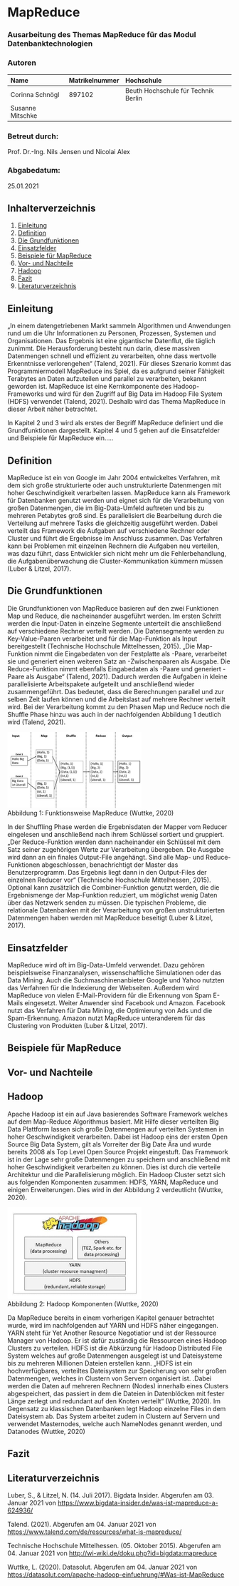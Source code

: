 # MapReduce

### Ausarbeitung des Themas MapReduce für das Modul Datenbanktechnologien

### Autoren

| Name               | Matrikelnummer | Hochschule |
| :----------------- | :------------- | :--------- |
| Corinna Schnögl     | 897102 | Beuth Hochschule für Technik Berlin  |
| Susanne Mitschke |         |   |

### Betreut durch:

Prof. Dr.-Ing. Nils Jensen und Nicolai Alex

### Abgabedatum:

25.01.2021


## Inhalterverzeichnis
1. [Einleitung](#einleitung)
2. [Definition](#definition)
3. [Die Grundfunktionen](#die-Grundfunktionen)
4. [Einsatzfelder](#einsatzfelder)
5. [Beispiele für MapReduce](#beispiele-für-MapReduce)
6. [Vor- und Nachteile](#vor-und-Nachteile)
7. [Hadoop](#hadoop)
8. [Fazit](#fazit)
9. [Literaturverzeichnis](#literaturverzeichnis)


## Einleitung

„In einem datengetriebenen Markt sammeln Algorithmen und Anwendungen rund um die Uhr Informationen zu Personen, Prozessen, Systemen und Organisationen. Das Ergebnis ist eine gigantische Datenflut, die täglich zunimmt. Die Herausforderung besteht nun darin, diese massiven Datenmengen schnell und effizient zu verarbeiten, ohne dass wertvolle Erkenntnisse verlorengehen“ (Talend, 2021).
Für dieses Szenario kommt das Programmiermodell MapReduce ins Spiel, da es aufgrund seiner Fähigkeit Terabytes an Daten aufzuteilen und parallel zu verarbeiten, bekannt geworden ist. MapReduce ist eine Kernkomponente des Hadoop-Frameworks und wird für den Zugriff auf Big Data im Hadoop File System (HDFS) verwendet (Talend, 2021). Deshalb wird das Thema MapReduce in dieser Arbeit näher betrachtet.

In Kapitel 2 und 3 wird als erstes der Begriff MapReduce definiert und die Grundfunktionen dargestellt. Kapitel 4 und 5 gehen auf die Einsatzfelder und Beispiele für MapReduce ein…..


## Definition

MapReduce ist ein von Google im Jahr 2004 entwickeltes Verfahren, mit dem sich große strukturierte oder auch unstrukturierte Datenmengen mit hoher Geschwindigkeit verarbeiten lassen. MapReduce kann als Framework für Datenbanken genutzt werden und eignet sich für die Verarbeitung von großen Datenmengen, die im Big-Data-Umfeld auftreten und bis zu mehreren Petabytes groß sind. Es parallelisiert die Bearbeitung durch die Verteilung auf mehrere Tasks die gleichzeitig ausgeführt werden. Dabei verteilt das Framework die Aufgaben auf verschiedene Rechner oder Cluster und führt die Ergebnisse im Anschluss zusammen. Das Verfahren kann bei Problemen mit einzelnen Rechnern die Aufgaben neu verteilen, was dazu führt, dass Entwickler sich nicht mehr um die Fehlerbehandlung, die Aufgabenüberwachung die Cluster-Kommunikation kümmern müssen (Luber & Litzel, 2017).



## Die Grundfunktionen

Die Grundfunktionen von MapReduce basieren auf den zwei Funktionen Map und Reduce, die nacheinander ausgeführt werden. Im ersten Schritt werden die Input-Daten in einzelne Segmente unterteilt die anschließend auf verschiedene Rechner verteilt werden. Die Datensegmente werden zu Key-Value-Paaren verarbeitet und für die Map-Funktion als Input bereitgestellt (Technische Hochschule Mittelhessen, 2015). „Die Map-Funktion nimmt die Eingabedaten von der Festplatte als -Paare, verarbeitet sie und generiert einen weiteren Satz an -Zwischenpaaren als Ausgabe. Die Reduce-Funktion nimmt ebenfalls Eingabedaten als -Paare und generiert -Paare als Ausgabe“ (Talend, 2021). Dadurch werden die Aufgaben in kleine parallelisierte Arbeitspakete aufgeteilt und anschließend wieder zusammengeführt. Das bedeutet, dass die Berechnungen parallel und zur selben Zeit laufen können und die Arbeitslast auf mehrere Rechner verteilt wird. Bei der Verarbeitung kommt zu den Phasen Map und Reduce noch die Shuffle Phase hinzu was auch in der nachfolgenden Abbildung 1 deutlich wird (Talend, 2021).

<p align="left"><img src="images/Abbildung1_Funktionsweise_MapReduce.jpg" title="Funktionsweise_MapReduce" width="60%" height="auto">
<br>Abbildung 1: Funktionsweise MapReduce (Wuttke, 2020)</p>

In der Shuffling Phase werden die Ergebnisdaten der Mapper vom Reducer eingelesen und anschließend nach ihrem Schlüssel sortiert und gruppiert. „Der Reduce-Funktion werden dann nacheinander ein Schlüssel mit dem Satz seiner zugehörigen Werte zur Verarbeitung übergeben. Die Ausgabe wird dann an ein finales Output-File angehängt. Sind alle Map- und Reduce-Funktionen abgeschlossen, benachrichtigt der Master das Benutzerprogramm. Das Ergebnis liegt dann in den Output-Files der einzelnen Reducer vor“ (Technische Hochschule Mittelhessen, 2015). Optional kann zusätzlich die Combiner-Funktion genutzt werden, die die Ergebnismenge der Map-Funktion reduziert, um möglichst wenig Daten über das Netzwerk senden zu müssen. Die typischen Probleme, die relationale Datenbanken mit der Verarbeitung von großen unstrukturierten Datenmengen haben werden mit MapReduce beseitigt (Luber & Litzel, 2017).

## Einsatzfelder

MapReduce wird oft im Big-Data-Umfeld verwendet. Dazu gehören beispielsweise Finanzanalysen, wissenschaftliche Simulationen oder das Data Mining. Auch die Suchmaschinenanbieter Google und Yahoo nutzten das Verfahren für die Indexierung der Webseiten. Außerdem wird MapReduce von vielen E-Mail-Providern für die Erkennung von Spam E-Mails eingesetzt. Weiter Anwender sind Facebook und Amazon. Facebook nutzt das Verfahren für Data Mining, die Optimierung von Ads und die Spam-Erkennung. Amazon nutzt MapReduce unteranderem für das Clustering von Produkten (Luber & Litzel, 2017).


## Beispiele für MapReduce

## Vor- und Nachteile

## Hadoop

Apache Hadoop ist ein auf Java basierendes Software Framework welches auf dem Map-Reduce Algorithmus basiert. Mit Hilfe dieser verteilten Big Data Plattform lassen sich große Datenmengen auf verteilten Systemen in hoher Geschwindigkeit verarbeiten. Dabei ist Hadoop eins der ersten Open Source Big Data System, gilt als Vorreiter der Big Date Ära und wurde bereits 2008 als Top Level Open Source Projekt eingestuft. Das Framework ist in der Lage sehr große Datenmengen zu speichern und anschließend mit hoher Geschwindigkeit verarbeiten zu können. Dies ist durch die verteile Architektur und die Parallelisierung möglich. Ein Hadoop Cluster setzt sich aus folgenden Komponenten zusammen: HDFS, YARN, MapReduce und einigen Erweiterungen. Dies wird in der Abbildung 2 verdeutlicht (Wuttke, 2020).

<p align="left"><img src="images/Hadoop-Komponenten.jpg" title="Funktionsweise_MapReduce" width="60%" height="auto">
<br>Abbildung 2: Hadoop Komponenten  (Wuttke, 2020)</p>

Da MapReduce bereits in einem vorherigen Kapitel genauer betrachtet wurde, wird im nachfolgenden auf YARN und HDFS näher eingegangen. YARN steht für Yet Another Resource Negotiatior und ist der Ressource Manager von Hadoop. Er ist dafür zuständig die Ressourcen eines Hadoop Clusters zu verteilen.
HDFS ist die Abkürzung für Hadoop Distributed File System welches auf große Datenmengen ausgelegt ist und Dateisysteme bis zu mehreren Millionen Dateien erstellen kann. „HDFS ist ein hochverfügbares, verteiltes Dateisystem zur Speicherung von sehr großen Datenmengen, welches in Clustern von Servern organisiert ist. .Dabei werden die Daten auf mehreren Rechnern (Nodes) innerhalb eines Clusters abgespeichert, das passiert in dem die Dateien in Datenblöcken mit fester Länge zerlegt und redundant auf den Knoten verteilt“ (Wuttke, 2020). Im Gegensatz zu klassischen Datenbanken legt Hadoop einzelne Files in dem Dateisystem ab. Das System arbeitet zudem in Clustern auf Servern und verwendet Masternodes, welche auch NameNodes genannt werden, und Datanodes (Wuttke, 2020)



## Fazit



## Literaturverzeichnis

Luber, S., & Litzel, N. (14. Juli 2017). Bigdata Insider. Abgerufen am 03. Januar 2021 von https://www.bigdata-insider.de/was-ist-mapreduce-a-624936/

Talend. (2021). Abgerufen am 04. Januar 2021 von https://www.talend.com/de/resources/what-is-mapreduce/

Technische Hochschule Mittelhessen. (05. Oktober 2015). Abgerufen am 04. Januar 2021 von http://wi-wiki.de/doku.php?id=bigdata:mapreduce

Wuttke, L. (2020). Datasolut. Abgerufen am 04. Januar 2021 von https://datasolut.com/apache-hadoop-einfuehrung/#Was-ist-MapReduce






